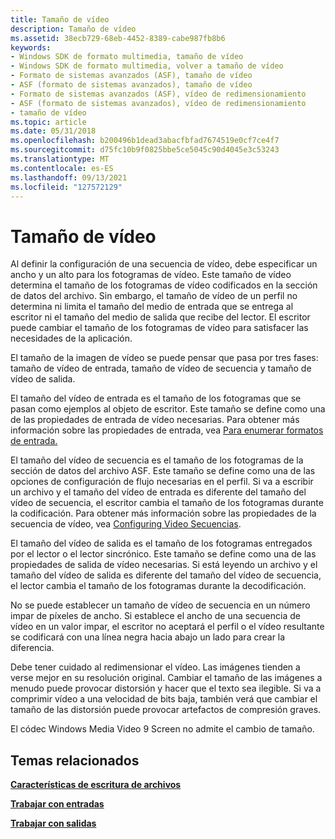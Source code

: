 ```yaml
---
title: Tamaño de vídeo
description: Tamaño de vídeo
ms.assetid: 38ecb729-68eb-4452-8389-cabe987fb8b6
keywords:
- Windows SDK de formato multimedia, tamaño de vídeo
- Windows SDK de formato multimedia, volver a tamaño de vídeo
- Formato de sistemas avanzados (ASF), tamaño de vídeo
- ASF (formato de sistemas avanzados), tamaño de vídeo
- Formato de sistemas avanzados (ASF), vídeo de redimensionamiento
- ASF (formato de sistemas avanzados), vídeo de redimensionamiento
- tamaño de vídeo
ms.topic: article
ms.date: 05/31/2018
ms.openlocfilehash: b200496b1dead3abacfbfad7674519e0cf7ce4f7
ms.sourcegitcommit: d75fc10b9f0825bbe5ce5045c90d4045e3c53243
ms.translationtype: MT
ms.contentlocale: es-ES
ms.lasthandoff: 09/13/2021
ms.locfileid: "127572129"
---
```

# <a name="video-resizing"></a>Tamaño de vídeo

Al definir la configuración de una secuencia de vídeo, debe especificar un ancho y un alto para los fotogramas de vídeo. Este tamaño de vídeo determina el tamaño de los fotogramas de vídeo codificados en la sección de datos del archivo. Sin embargo, el tamaño de vídeo de un perfil no determina ni limita el tamaño del medio de entrada que se entrega al escritor ni el tamaño del medio de salida que recibe del lector. El escritor puede cambiar el tamaño de los fotogramas de vídeo para satisfacer las necesidades de la aplicación.

El tamaño de la imagen de vídeo se puede pensar que pasa por tres fases: tamaño de vídeo de entrada, tamaño de vídeo de secuencia y tamaño de vídeo de salida.

El tamaño del vídeo de entrada es el tamaño de los fotogramas que se pasan como ejemplos al objeto de escritor. Este tamaño se define como una de las propiedades de entrada de vídeo necesarias. Para obtener más información sobre las propiedades de entrada, vea [Para enumerar formatos de entrada.](to-enumerate-input-formats.md)

El tamaño del vídeo de secuencia es el tamaño de los fotogramas de la sección de datos del archivo ASF. Este tamaño se define como una de las opciones de configuración de flujo necesarias en el perfil. Si va a escribir un archivo y el tamaño del vídeo de entrada es diferente del tamaño del vídeo de secuencia, el escritor cambia el tamaño de los fotogramas durante la codificación. Para obtener más información sobre las propiedades de la secuencia de vídeo, vea [Configuring Video Secuencias](configuring-video-streams.md).

El tamaño del vídeo de salida es el tamaño de los fotogramas entregados por el lector o el lector sincrónico. Este tamaño se define como una de las propiedades de salida de vídeo necesarias. Si está leyendo un archivo y el tamaño del vídeo de salida es diferente del tamaño del vídeo de secuencia, el lector cambia el tamaño de los fotogramas durante la decodificación.

No se puede establecer un tamaño de vídeo de secuencia en un número impar de píxeles de ancho. Si establece el ancho de una secuencia de vídeo en un valor impar, el escritor no aceptará el perfil o el vídeo resultante se codificará con una línea negra hacia abajo un lado para crear la diferencia.

Debe tener cuidado al redimensionar el vídeo. Las imágenes tienden a verse mejor en su resolución original. Cambiar el tamaño de las imágenes a menudo puede provocar distorsión y hacer que el texto sea ilegible. Si va a comprimir vídeo a una velocidad de bits baja, también verá que cambiar el tamaño de las distorsión puede provocar artefactos de compresión graves.

El códec Windows Media Video 9 Screen no admite el cambio de tamaño.

## <a name="related-topics"></a>Temas relacionados

<dl> <dt>

[**Características de escritura de archivos**](file-writing-features.md)
</dt> <dt>

[**Trabajar con entradas**](working-with-inputs.md)
</dt> <dt>

[**Trabajar con salidas**](working-with-outputs.md)
</dt> </dl>

 

 




